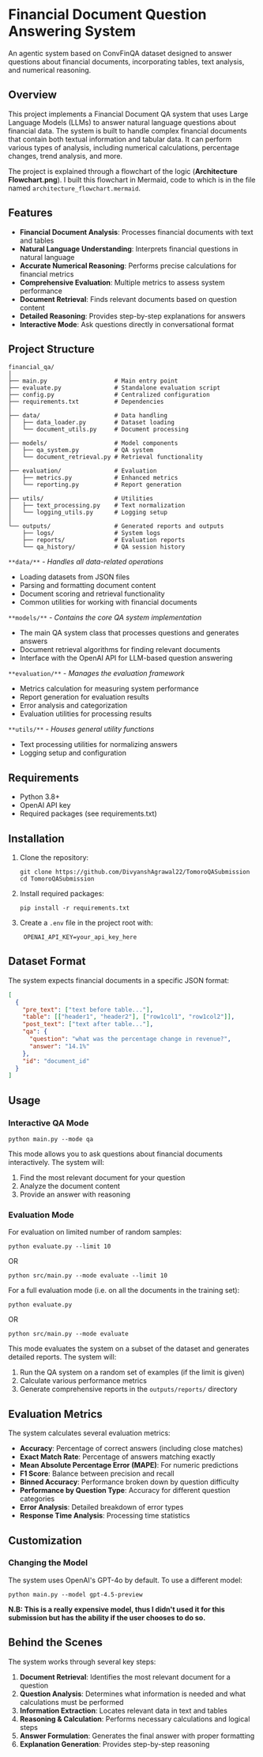 # Financial Document Question Answering System

An agentic system based on ConvFinQA dataset designed to answer questions about financial documents, incorporating tables, text analysis, and numerical reasoning.

## Overview

This project implements a Financial Document QA system that uses Large Language Models (LLMs) to answer natural language questions about financial data. The system is built to handle complex financial documents that contain both textual information and tabular data. It can perform various types of analysis, including numerical calculations, percentage changes, trend analysis, and more.

The project is explained through a flowchart of the logic (**Architecture Flowchart.png**). I built this flowchart in Mermaid, code to which is in the file named `architecture_flowchart.mermaid`.

## Features

- **Financial Document Analysis**: Processes financial documents with text and tables
- **Natural Language Understanding**: Interprets financial questions in natural language
- **Accurate Numerical Reasoning**: Performs precise calculations for financial metrics
- **Comprehensive Evaluation**: Multiple metrics to assess system performance
- **Document Retrieval**: Finds relevant documents based on question content
- **Detailed Reasoning**: Provides step-by-step explanations for answers
- **Interactive Mode**: Ask questions directly in conversational format

## Project Structure

```
financial_qa/
│
├── main.py                   # Main entry point
├── evaluate.py               # Standalone evaluation script
├── config.py                 # Centralized configuration
├── requirements.txt          # Dependencies
│
├── data/                     # Data handling
│   ├── data_loader.py        # Dataset loading
│   └── document_utils.py     # Document processing
│
├── models/                   # Model components
│   ├── qa_system.py          # QA system
│   └── document_retrieval.py # Retrieval functionality
│
├── evaluation/               # Evaluation
│   ├── metrics.py            # Enhanced metrics
│   └── reporting.py          # Report generation
│
├── utils/                    # Utilities
│   ├── text_processing.py    # Text normalization
│   └── logging_utils.py      # Logging setup
│
└── outputs/                  # Generated reports and outputs
    ├── logs/                 # System logs
    ├── reports/              # Evaluation reports
    └── qa_history/           # QA session history
```

`**data/**` - *Handles all data-related operations*

* Loading datasets from JSON files
* Parsing and formatting document content
* Document scoring and retrieval functionality
* Common utilities for working with financial documents


`**models/**` - *Contains the core QA system implementation*

* The main QA system class that processes questions and generates answers
* Document retrieval algorithms for finding relevant documents
* Interface with the OpenAI API for LLM-based question answering


`**evaluation/**` - *Manages the evaluation framework*

* Metrics calculation for measuring system performance
* Report generation for evaluation results
* Error analysis and categorization
* Evaluation utilities for processing results


`**utils/**` - *Houses general utility functions*

* Text processing utilities for normalizing answers
* Logging setup and configuration

## Requirements

- Python 3.8+
- OpenAI API key
- Required packages (see requirements.txt)

## Installation

1. Clone the repository:
   ```
   git clone https://github.com/DivyanshAgrawal22/TomoroQASubmission
   cd TomoroQASubmission
   ```

2. Install required packages:
   ```
   pip install -r requirements.txt
   ```

3. Create a `.env` file in the project root with:
   ```
    OPENAI_API_KEY=your_api_key_here
   ```

## Dataset Format

The system expects financial documents in a specific JSON format:

```json
[
  {
    "pre_text": ["text before table..."],
    "table": [["header1", "header2"], ["row1col1", "row1col2"]],
    "post_text": ["text after table..."],
    "qa": {
      "question": "what was the percentage change in revenue?",
      "answer": "14.1%"
    },
    "id": "document_id"
  }
]
```

## Usage

### Interactive QA Mode

```
python main.py --mode qa
```

This mode allows you to ask questions about financial documents interactively. The system will:
1. Find the most relevant document for your question
2. Analyze the document content
3. Provide an answer with reasoning

### Evaluation Mode

For evaluation on limited number of random samples:
```
python evaluate.py --limit 10
```
OR
```
python src/main.py --mode evaluate --limit 10
```

For a full evaluation mode (i.e. on all the documents in the training set):
```
python evaluate.py
```
OR 
```
python src/main.py --mode evaluate
```

This mode evaluates the system on a subset of the dataset and generates detailed reports. The system will:
1. Run the QA system on a random set of examples (if the limit is given)
2. Calculate various performance metrics
3. Generate comprehensive reports in the `outputs/reports/` directory

## Evaluation Metrics

The system calculates several evaluation metrics:

- **Accuracy**: Percentage of correct answers (including close matches)
- **Exact Match Rate**: Percentage of answers matching exactly
- **Mean Absolute Percentage Error (MAPE)**: For numeric predictions
- **F1 Score**: Balance between precision and recall
- **Binned Accuracy**: Performance broken down by question difficulty
- **Performance by Question Type**: Accuracy for different question categories
- **Error Analysis**: Detailed breakdown of error types
- **Response Time Analysis**: Processing time statistics

## Customization

### Changing the Model

The system uses OpenAI's GPT-4o by default. To use a different model:

```
python main.py --model gpt-4.5-preview
```
**N.B: This is a really expensive model, thus I didn't used it for this submission but has the ability if the user chooses to do so.**

## Behind the Scenes

The system works through several key steps:

1. **Document Retrieval**: Identifies the most relevant document for a question
2. **Question Analysis**: Determines what information is needed and what calculations must be performed
3. **Information Extraction**: Locates relevant data in text and tables
4. **Reasoning & Calculation**: Performs necessary calculations and logical steps
5. **Answer Formulation**: Generates the final answer with proper formatting
6. **Explanation Generation**: Provides step-by-step reasoning
